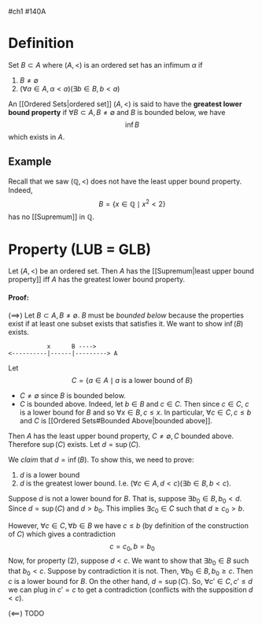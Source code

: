 #ch1 #140A
# Definition
Set $B\subset A$ where $(A, <)$ is an ordered set has an infimum $\alpha$ if
1. $B \neq \emptyset$
2. $(\forall a \in A, \alpha < a)(\exists b \in B, b < a)$

An [[Ordered Sets|ordered set]] $(A, <)$ is said to have the **greatest lower bound property** if $\forall B \subset A, B \neq \emptyset$ and $B$ is bounded below, we have
$$\inf B$$
which exists in $A$.

## Example
Recall that we saw $(\mathbb{Q}, <)$ does not have the least upper bound property. Indeed,
$$B = \{x \in \mathbb{Q} \mid x^{2}< 2 \}$$
has no [[Supremum]] in $\mathbb{Q}$. 

# Property (LUB = GLB)
Let $(A, <)$ be an ordered set. Then $A$ has the [[Supremum|least upper bound property]] iff $A$ has the greatest lower bound property.

#### Proof:
$(\implies)$
Let $B \subset A, B \neq \emptyset$. $B$ must be *bounded below* because the properties exist if at least one subset exists that satisfies it. We want to show $\inf(B)$ exists. 
```
           x      B ---->
<----------|------|---------> A
```
Let 
$$C = \{a \in A \mid a \text{ is a lower bound of } B\}$$
- $C \neq \emptyset$ since $B$ is bounded below.
- $C$ is bounded above. Indeed, let $b \in B$ and $c \in C$. Then since $c \in C$, $c$ is a lower bound for $B$ and so $\forall x \in B, c \leq x$. In particular, $\forall c \in C, c \leq b$ and $C$ is [[Ordered Sets#Bounded Above|bounded above]].  

Then $A$ has the least upper bound property, $C \neq \emptyset, C$ bounded above. Therefore $\sup(C)$ exists. Let $d = \sup(C)$.

We *claim* that $d = \inf(B)$. To show this, we need to prove:
1. $d$ is a lower bound
2. $d$ is the greatest lower bound. I.e. $(\forall c \in A, d < c)(\exists b \in B, b < c)$. 

Suppose $d$ is not a lower bound for $B$. That is, suppose $\exists b_{0}\in B, b_{0}< d$. Since $d = \sup(C)$ and $d > b_{0}$. This implies $\exists c_{0}\in C$ such that $d \geq c_{0} > b$. 

However, $\forall c \in C, \forall b \in B$ we have $c \leq b$ (by definition of the construction of $C$) which gives a contradiction
$$c = c_{0},\, b = b_{0}$$
Now, for property $(2)$, suppose $d < c$. We want to show that $\exists b_{0}\in B$ such that $b_{0} < c$. Suppose by contradiction it is not. Then, $\forall b_{0}\in B, b_{0}\geq c$. Then $c$ is a lower bound for $B$. On the other hand, $d = \sup(C)$. So, $\forall c' \in C, c' \leq d$ we can plug in $c' = c$ to get a contradiction (conflicts with the supposition $d<c$). 

$(\impliedby)$
TODO

